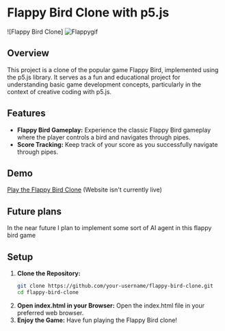 # Flappy Bird Clone with p5.js

![Flappy Bird Clone]
![Flappygif](https://github.com/Kaserollinss/Flappy-Bird/assets/156269387/3e84bf52-f6da-49dc-9609-590386f5f523)


## Overview

This project is a clone of the popular game Flappy Bird, implemented using the p5.js library. It serves as a fun and educational project for understanding basic game development concepts, particularly in the context of creative coding with p5.js.

## Features

- **Flappy Bird Gameplay:** Experience the classic Flappy Bird gameplay where the player controls a bird and navigates through pipes.
- **Score Tracking:** Keep track of your score as you successfully navigate through pipes.

## Demo

[Play the Flappy Bird Clone](link-to-demo) (Website isn't currently live)

## Future plans

In the near future I plan to implement some sort of AI agent in this flappy bird game


## Setup

1. **Clone the Repository:**
   ```bash
   git clone https://github.com/your-username/flappy-bird-clone.git
   cd flappy-bird-clone
2. **Open index.html in your Browser:**
   Open the index.html file in your preferred web browser.
3. **Enjoy the Game:**
   Have fun playing the Flappy Bird clone!
